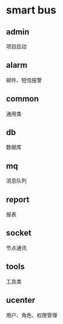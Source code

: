# smart bus

## admin 
项目启动

## alarm
邮件、短信报警

## common
通用类

## db
数据库

## mq
消息队列

## report
报表

## socket
节点通讯

## tools
工具类

## ucenter
用户、角色、权限管理